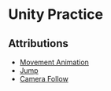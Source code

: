 # Unity Practice




## Attributions

+ [Movement Animation](https://www.youtube.com/watch?v=rycsXRO6rpI)
+ [Jump](https://www.youtube.com/watch?v=ptvK4Fp5vRY)
+ [Camera Follow](https://www.youtube.com/watch?v=VJjD1Tp1I8U)